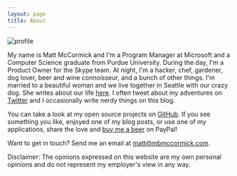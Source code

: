 ```yaml
---
layout: page
title: About
---
```


<img src="http://www.gravatar.com/avatar/10f112c27a538601fcdefc994da16fa3?s=250" alt="profile" class="profile" />

My name is Matt McCormick and I'm a Program Manager at Microsoft and a Computer Science graduate from Purdue University. During the day, I'm a Product Owner for the Skype team. At night, I'm a hacker, chef, gardener, dog lover, beer and wine connoisseur, and a bunch of other things. I'm married to a beautiful woman and we live together in Seattle with our crazy dog. She writes about our life <a href="http://libbyandmatt.com" target="_blank">here</a>. I often tweet about my adventures on <a href="https://www.twitter.com/mbmccormick" target="_blank">Twitter</a> and I occasionally write nerdy things on this blog.

You can take a look at my open source projects on <a href="https://www.github.com/mbmccormick" target="_blank">GitHub</a>. If you see something you like, enjoyed one of my blog posts, or use one of my applications, share the love and <a href="/donate">buy me a beer</a> on PayPal!

Want to get in touch? Send me an email at <a href="mailto:matt@mbmccormick.com">matt@mbmccormick.com</a>.

Disclaimer: The opinions expressed on this website are my own personal opinions and do not represent my employer's view in any way.

<br />
